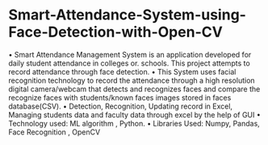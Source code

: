# Smart-Attendance-System-using-Face-Detection-with-Open-CV


• Smart Attendance Management System is an application developed for daily student attendance in colleges or. schools. This
project attempts to record attendance through face detection.
• This System uses facial recognition technology to record the attendance through a high resolution digital camera/webcam
that detects and recognizes faces and compare the recognize faces with students/known faces images stored in faces
database(CSV).
• Detection, Recognition, Updating record in Excel, Managing students data and faculty data through excel by the help of GUI
• Technology used: ML algorithm , Python.
• Libraries Used: Numpy, Pandas, Face Recognition , OpenCV
